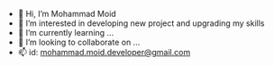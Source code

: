 - 👋 Hi, I’m Mohammad Moid
- 👀 I’m interested in developing new project and upgrading my skills
- 🌱 I’m currently learning ...
- 💞️ I’m looking to collaborate on ...
- 📫 id: mohammad.moid.developer@gmail.com

<!---
abdulmoid1559/abdulmoid1559 is a ✨ special ✨ repository because its `README.md` (this file) appears on your GitHub profile.
You can click the Preview link to take a look at your changes.
--->
